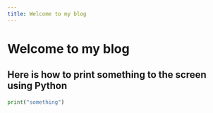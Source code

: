 ```yaml
---
title: Welcome to my blog
---
```


# Welcome to my blog
## Here is how to print something to the screen using Python
```python
print("something")
```
